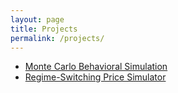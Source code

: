 ```yaml
---
layout: page
title: Projects
permalink: /projects/
---
```


- [Monte Carlo Behavioral Simulation](/monte-carlo/)
- [Regime-Switching Price Simulator](/price-simulator/)

